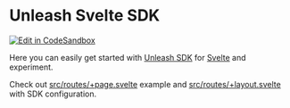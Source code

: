 # Unleash Svelte SDK

[![Edit in CodeSandbox](https://codesandbox.io/static/img/play-codesandbox.svg)](https://codesandbox.io/s/github/Unleash/unleash-sdk-examples/tree/v2/Svelte)

Here you can easily get started with [Unleash SDK](https://github.com/Unleash/proxy-client-svelte) for [Svelte](https://svelte.dev/) and experiment.

Check out [src/routes/+page.svelte](./src/routes/+page.svelte) example and [src/routes/+layout.svelte](./src/routes/+layout.svelte) with SDK configuration.
